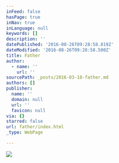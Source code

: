 ```yaml
---
inFeed: false
hasPage: true
inNav: true
inLanguage: null
keywords: []
description: ''
datePublished: '2016-08-26T09:28:58.819Z'
dateModified: '2016-08-26T09:28:58.500Z'
title: Father
author:
  - name: ''
    url: ''
sourcePath: _posts/2016-03-18-father.md
authors: []
publisher:
  name: ''
  domain: null
  url: ''
  favicon: null
via: {}
starred: false
url: father/index.html
_type: WebPage

---
```

![](https://s3-us-west-2.amazonaws.com/the-grid-img/p/046b635c8d29a1322be2b9daabf28ca1cf2774e6.jpg)